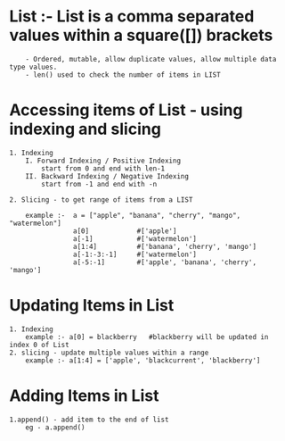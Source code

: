 # List :- List is a comma separated values within a square([]) brackets
        - Ordered, mutable, allow duplicate values, allow multiple data type values.
        - len() used to check the number of items in LIST
    
# Accessing items of List - using indexing and slicing
    1. Indexing 
        I. Forward Indexing / Positive Indexing
            start from 0 and end with len-1
        II. Backward Indexing / Negative Indexing
            start from -1 and end with -n 
    
    2. Slicing - to get range of items from a LIST
        
        example :-  a = ["apple", "banana", "cherry", "mango", "watermelon"]
                    a[0]            #['apple']
                    a[-1]           #['watermelon']
                    a[1:4]          #['banana', 'cherry', 'mango']
                    a[-1:-3:-1]     #['watermelon'] 
                    a[-5:-1]        #['apple', 'banana', 'cherry', 'mango']

# Updating Items in List
    1. Indexing 
        example :- a[0] = blackberry   #blackberry will be updated in index 0 of List
    2. slicing - update multiple values within a range
        example :- a[1:4] = ['apple', 'blackcurrent', 'blackberry']

# Adding Items in List
    1.append() - add item to the end of list
        eg - a.append()